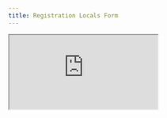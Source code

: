```yaml
---
title: Registration Locals Form
---
```

<iframe src="https://knasim.herokuapp.com/owasp2019/Locals/register"></iframe>
